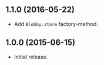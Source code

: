 ## 1.1.0 (2016-05-22)

* Add `Blobby.store` factory-method.

## 1.0.0 (2015-06-15)

* Initial release.
